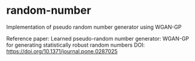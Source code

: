 # random-number
Implementation of pseudo random number generator using WGAN-GP 

Reference paper: Learned pseudo-random number generator: WGAN-GP for generating statistically robust random numbers
DOI: https://doi.org/10.1371/journal.pone.0287025
